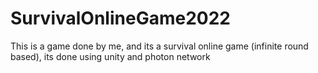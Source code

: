 # SurvivalOnlineGame2022
This is a game done by me, and its a survival online game (infinite round based), its done using unity and photon network
